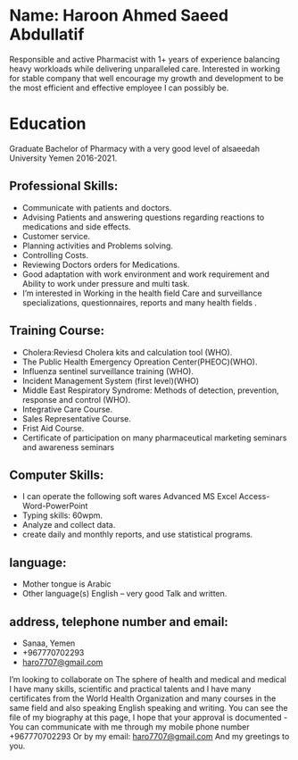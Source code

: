 # Name: Haroon Ahmed Saeed Abdullatif
Responsible and active Pharmacist with 1+ years of experience 
balancing heavy workloads while delivering unparalleled care. 
Interested in working for stable company that well encourage my 
growth and development to be the most efficient and effective 
employee I can possibly be.
# Education
Graduate Bachelor of Pharmacy with a very good level of alsaeedah University Yemen 2016-2021.
## Professional Skills:
- Communicate with patients and 
doctors. 
- Advising Patients 
and answering 
questions 
regarding reactions 
to medications and 
side effects. 
- Customer service. 
- Planning activities
 and Problems 
solving. 
- Controlling Costs. 
- Reviewing Doctors 
orders for Medications.
- Good adaptation 
with work 
environment and work requirement and Ability to work under pressure and multi task.
- I’m interested in Working in the health field Care and surveillance specializations, questionnaires, reports and many health fields .
## Training Course:
- Cholera:Reviesd Cholera kits and calculation tool (WHO). 
- The Public Health Emergency Opreation 
Center(PHEOC)(WHO). 
- Influenza sentinel surveillance training (WHO). 
- Incident Management System (first level)(WHO) 
- Middle East Respiratory Syndrome: Methods of 
detection, prevention, response and control (WHO). 
- Integrative Care Course.
- Sales Representative Course. 
- Frist Aid Course.
- Certificate of participation on many pharmaceutical 
marketing seminars and awareness seminars
## Computer Skills: 
- I can operate the following soft wares
 Advanced MS Excel
 Access-Word-PowerPoint
- Typing skills: 60wpm.
- Analyze and collect data. 
- create daily and monthly reports, and use statistical programs.
## language: 
- Mother tongue is Arabic
- Other language(s) English – very good Talk and written.
## address, telephone number and email:
- Sanaa, Yemen 
- +967770702293
- haro7707@gmail.com

I’m looking to collaborate on The sphere of health and medical and medical I have many skills, scientific and practical talents and I have many certificates from the World Health Organization and many courses in the same field and also speaking English speaking and writing.
You can see the file of my biography at this page, I hope that your approval is documented 
-You can communicate with me through my mobile phone number +967770702293 Or by my email: haro7707@gmail.com
And my greetings to you.

<!---
haroon770/haroon770 is a ✨ special ✨ repository because its `README.md` (this file) appears on your GitHub profile.
You can click the Preview link to take a look at your changes.
--->

